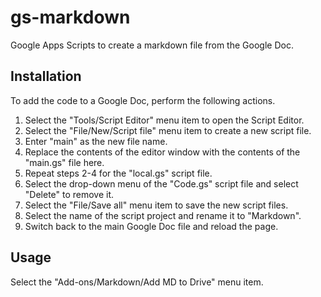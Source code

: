 # gs-markdown
Google Apps Scripts to create a markdown file from the Google Doc.

## Installation
To add the code to a Google Doc, perform the following actions.

1. Select the "Tools/Script Editor" menu item to open the Script Editor.
2. Select the "File/New/Script file" menu item to create a new script file.
3. Enter "main" as the new file name.
4. Replace the contents of the editor window with the contents of the "main.gs" file here.
5. Repeat steps 2-4 for the "local.gs" script file.
6. Select the drop-down menu of the "Code.gs" script file and select "Delete" to remove it.
7. Select the "File/Save all" menu item to save the new script files.
8. Select the name of the script project and rename it to "Markdown".
9. Switch back to the main Google Doc file and reload the page.

## Usage

Select the "Add-ons/Markdown/Add MD to Drive" menu item.
